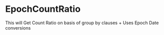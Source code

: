 # EpochCountRatio
This will Get Count Ratio on basis of group by clauses + Uses Epoch Date conversions
